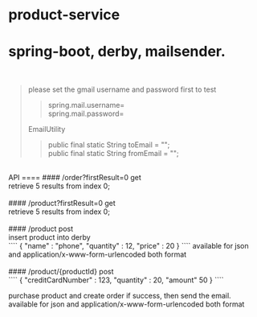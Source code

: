 # product-service

spring-boot, derby, mailsender. <br>
=======
 <br>
 
>please set the gmail username and password first to test <br>
>>spring.mail.username= <br>
>>spring.mail.password= <br>
>
> EmailUtility
>>public final static String toEmail = ""; <br>
>>public final static String fromEmail = ""; <br>
 <br>
 API
 ====
#### /order?firstResult=0 get <br>
retrieve 5 results from index 0; <br>
 <br>
#### /product?firstResult=0 get <br>
retrieve 5 results from index 0; <br>
<br>
#### /product post <br>
  insert product into derby <br>
  ````
  { 
    "name" : "phone", 
    "quantity" : 12,
    "price" : 20
  } 
  ````
  available for json and application/x-www-form-urlencoded both format <br>
<br>
#### /product/{productId}  post <br>
````
  { 
    "creditCardNumber" : 123,
    "quantity" : 20, 
    "amount" 50 
  } 
````
  
  purchase product and create order if success, then send the email. <br>
  available for json and application/x-www-form-urlencoded both format <br>


